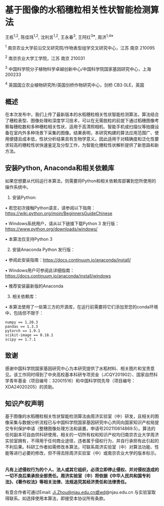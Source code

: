 # 基于图像的水稻穗粒相关性状智能检测算法

王栋<sup>1,2</sup>, 陈佳玮<sup>1,2</sup>, 沈利言<sup>1,2</sup>, 王永春<sup>3</sup>, 王阿红<sup>3※</sup>, 周济<sup>1,4※</sup>

<sup>1</sup> 南京农业大学前沿交叉研究院/作物表型组学交叉研究中心，江苏 南京 210095

<sup>2</sup> 南京农业大学工学院，江苏 南京 210031

<sup>3</sup> 中国科学院分子植物科学卓越创新中心/中国科学院国家基因研究中心，上海 200233

<sup>4</sup> 英国国立农业植物研究所/英国剑桥作物研究中心，剑桥 CB3 0LE，英国

## 概述
在本次发布中，我们上传了最新版本的水稻穗粒相关性状智能检测算法，算法结合了穗粒表型、图像处理和深度学习技术，可以在无需脱粒的前提下通过稻穗图像考察每穗粒数和多种穗粒相关性状，适用于高清照相机、智能手机或扫描仪等拍摄设备在室内外多种场景下采集的图像。结果表明，本研究构建的算法应用范围广、使用便捷且成本低，性状分析结果具有生物学意义。因此适用于对精确度和泛化性要求较高的穗粒性状快速鉴定及分型工作，为智能化穗粒性状解析提供了新思路和新方法。


## 安装Python, Anaconda和相关依赖库
如果您想要从代码运行本算法，则需要将Python和相关依赖库部署到您所使用的操作系统中。

1. 安装Python:

  •	 若您初次接触Python语言，请参阅以下指南：
 https://wiki.python.org/moin/BeginnersGuideChinese
 
  •	 Windows系统用户，请从以下链接下载Python 3 发行版：
 https://www.python.org/downloads/windows/
 
  •	 本算法仅支持Python 3
 
2. 安装Anaconda Python 发行版：

  •	 参阅此安装指南：https://docs.continuum.io/anaconda/install/
 
  •	 Windows用户可参阅此详细指南：https://docs.continuum.io/anaconda/install/windows 
 
  •	 推荐安装最新版的Anaconda
 
3. 相关依赖库：

 • 本算法使用了一些第三方的开源库，在运行前需要将它们添加至您的conda环境中，包括但不限于：
 
    numpy == 1.20.3
    pandas == 1.3.3
    pytorch == 1.9.1
    scikit-image == 0.18.1
    scipy == 1.7.1
  
## 致谢

感谢中国科学院国家基因研究中心为本研究提供了水稻材料、相关图片和宝贵意见。该工作同时得到了中央高校基本科研专项资金（JCQY201902）、国家自然科学青年基金（项目编号：32001516）和中国科学院先导（项目编号：XDA24020205）的资助。


## 知识产权声明
基于图像的水稻穗粒相关性状智能检测算法由周济实验室（中）研发，且相关的图像采集与数据分析流程已与中国科学院国家基因研究中心共同向国家知识产权局提交专利保护申请（整穗图像处理方法和装置，申请号202110614869.5）。算法的任何副本可自由供科研使用，相关的一切所有权和知识产权均归南京农业大学周济实验室拥有，不得用于任何商业途径，违者属于侵权行为，并自行承担有此引起的不利后果。科研工作者如需修改本算法，可联系周济实验室（中）对算法功能、性能等进行必要的修改，但不得去除周济实验室（中）或南京农业大学的版本标示。 　　

<b>凡有上述侵权行为的个人、法人或其它组织，必须立即停止侵权、并对侵权造成的一切不良后果承担全部责任。周济实验室（中）将依据《中华人民共和国专利法》、《著作权法》等相关法律、法规追究其经济责任和法律责任。</b>

有意合作者可通过Email: Ji.Zhou@njau.edu.cn或wd@njau.edu.cn 与实验室取得联系。如选择使用本算法，即接受本协议所有条款。

 
